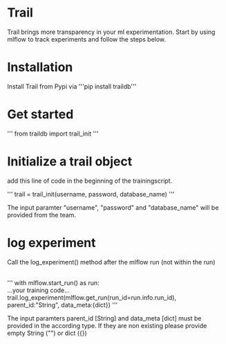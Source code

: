 # Trail

Trail brings more transparency in your ml experimentation.
Start by using mlflow to track experiments and follow the steps below.

# Installation

Install Trail from Pypi via '''pip install traildb'''

# Get started
'''
from traildb import trail_init
'''

# Initialize a trail object

add this line of code in the beginning of the trainingscript.

'''
trail = trail_init(username, password, database_name)
'''

The input paramter "username", "password" and "database_name" will be provided from the team.


# log experiment

Call the log_experiment() method after the mlflow run (not within the run) <br />

<br />
'''
with mlflow.start_run() as run: <br />
  ...your training code... <br />
trail.log_experiment(mlflow.get_run(run_id=run.info.run_id), parent_id:"String", data_meta:{dict})
'''

The input paramters parent_id [String] and data_meta [dict] must be provided in the according type.
If they are non existing please provide empty String ("") or dict ({})